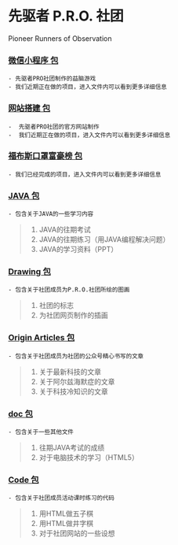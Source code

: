 # 先驱者 P.R.O.  社团
Pioneer Runners of Observation
    
### [微信小程序 包](https://github.com/stevenguyukai/P.R.O./tree/master/微信小程序)
    - 先驱者PRO社团制作的益脑游戏
    - 我们近期正在做的项目，进入文件内可以看到更多详细信息

### [网站搭建 包](https://github.com/stevenguyukai/P.R.O./tree/master/网站搭建)
    -  先驱者PRO社团的官方网站制作
    -  我们近期正在做的项目，进入文件内可以看到更多详细信息

### [福布斯口罩富豪榜 包](https://github.com/stevenguyukai/P.R.O./tree/master/福布斯口罩富豪榜)
    - 我们已经完成的项目，进入文件内可以看到更多详细信息

### [JAVA 包](https://github.com/stevenguyukai/P.R.O./tree/master/JAVA)
    - 包含关于JAVA的一些学习内容
>    1. JAVA的往期考试
>    2. JAVA的往期练习（用JAVA编程解决问题）
>    3. JAVA的学习资料（PPT）

### [Drawing 包](https://github.com/stevenguyukai/P.R.O./tree/master/Drawing)
    - 包含关于社团成员为P.R.O.社团所绘的图画
>    1. 社团的标志
>    2. 为社团网页制作的插画

### [Origin Articles 包](https://github.com/stevenguyukai/P.R.O./tree/master/Origin%20Articles)
    - 包含关于社团成员为社团的公众号精心书写的文章
>    1. 关于最新科技的文章
>    2. 关于阿尔兹海默症的文章
>    3. 关于科技冷知识的文章

### [doc 包](https://github.com/stevenguyukai/P.R.O./tree/master/doc)
    - 包含关于一些其他文件
>    1. 往期JAVA考试的成绩
>    2. 对于电脑技术的学习（HTML5）

### [Code 包](https://github.com/stevenguyukai/P.R.O./tree/master/Code)
    - 包含关于社团成员活动课时练习的代码
>    1. 用HTML做五子棋
>    2. 用HTML做井字棋
>    3. 对于社团网站的一些设想
  

